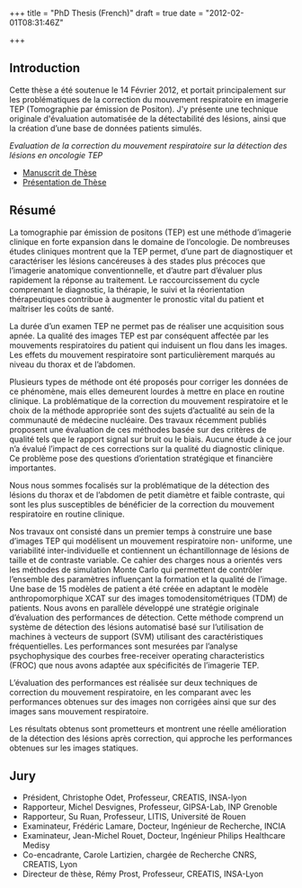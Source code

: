 +++
title = "PhD Thesis (French)"
draft = true
date = "2012-02-01T08:31:46Z"

+++

## Introduction

Cette thèse a été soutenue le 14 Février 2012, et portait principalement sur les problématiques de la correction du mouvement respiratoire en imagerie TEP (Tomographie par émission de Positon). J'y présente une technique originale d'évaluation automatisée de la détectabilité des lésions, ainsi que la création d’une base de données patients simulés.

*Evaluation de la correction du mouvement respiratoire sur la détection des lésions en oncologie TEP*

* [Manuscrit de Thèse](/files/phd-thesis.pdf)
* [Présentation de Thèse](/files/phd-slides.pptx)

## Résumé

La tomographie par émission de positons (TEP) est une méthode d’imagerie clinique en forte expansion dans le domaine de l’oncologie. De nombreuses études cliniques montrent que la TEP permet, d’une part de diagnostiquer et caractériser les lésions cancéreuses à des stades plus précoces que l’imagerie anatomique conventionnelle, et d’autre part d’évaluer plus rapidement la réponse au traitement. Le raccourcissement du cycle comprenant le diagnostic, la thérapie, le suivi et la réorientation thérapeutiques contribue à augmenter le pronostic vital du patient et maîtriser les coûts de santé.

La durée d’un examen TEP ne permet pas de réaliser une acquisition sous apnée. La qualité des images TEP est par conséquent affectée par les mouvements respiratoires du patient qui induisent un flou dans les images. Les effets du mouvement respiratoire sont particulièrement marqués au niveau du thorax et de l’abdomen.

Plusieurs types de méthode ont été proposés pour corriger les données de ce phénomène, mais elles demeurent lourdes à mettre en place en routine clinique. La problématique de la correction du mouvement respiratoire et le choix de la méthode appropriée sont des sujets d’actualité au sein de la communauté de médecine nucléaire. Des travaux récemment publiés proposent une évaluation de ces méthodes basée sur des critères de qualité tels que le rapport signal sur bruit ou le biais. Aucune étude à ce jour n’a évalué l’impact de ces corrections sur la qualité du diagnostic clinique. Ce problème pose des questions d’orientation stratégique et financière importantes.

Nous nous sommes focalisés sur la problématique de la détection des lésions du thorax et de l’abdomen de petit diamètre et faible contraste, qui sont les plus susceptibles de bénéficier de la correction du mouvement respiratoire en routine clinique.

Nos travaux ont consisté dans un premier temps à construire une base d’images TEP qui modélisent un mouvement respiratoire non- uniforme, une variabilité inter-individuelle et contiennent un échantillonnage de lésions de taille et de contraste variable. Ce cahier des charges nous a orientés vers les méthodes de simulation Monte Carlo qui permettent de contrôler l’ensemble des paramètres influençant la formation et la qualité de l’image. Une base de 15 modèles de patient a été créée en adaptant le modèle anthropomorphique XCAT sur des images tomodensitométriques (TDM) de patients. Nous avons en parallèle développé une stratégie originale d’évaluation des performances de détection. Cette méthode comprend un système de détection des lésions automatisé basé sur l’utilisation de machines à vecteurs de support (SVM) utilisant des caractéristiques fréquentielles. Les performances sont mesurées par l’analyse psychophysique des courbes free-receiver operating characteristics (FROC) que nous avons adaptée aux spécificités de l’imagerie TEP.

L’évaluation des performances est réalisée sur deux techniques de correction du mouvement respiratoire, en les comparant avec les performances obtenues sur des images non corrigées ainsi que sur des images sans mouvement respiratoire.

Les résultats obtenus sont prometteurs et montrent une réelle amélioration de la détection des lésions après correction, qui approche les performances obtenues sur les images statiques.

## Jury

* Président, Christophe Odet, Professeur, CREATIS, INSA-lyon
* Rapporteur, Michel Desvignes, Professeur, GIPSA-Lab, INP Grenoble
* Rapporteur, Su Ruan, Professeur, LITIS, Université ́de Rouen
* Examinateur, Frédéric Lamare, Docteur, Ingénieur de Recherche, INCIA
* Examinateur, Jean-Michel Rouet, Docteur, Ingénieur Philips Healthcare Medisy
* Co-encadrante, Carole Lartizien, chargée de Recherche CNRS, CREATIS, Lyon
* Directeur de thèse, Rémy Prost, Professeur, CREATIS, INSA-Lyon
